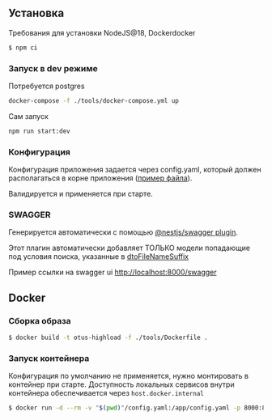 ## Установка

Требования для установки NodeJS@18, Dockerdocker

```sh
$ npm ci
```

### Запуск в dev режиме

Потребуется postgres

```bash
docker-compose -f ./tools/docker-compose.yml up
```

Сам запуск

```bash
npm run start:dev
```

### Конфигурация

Конфигурация приложения задается через config.yaml, который должен располагаться в корне приложения ([пример файла](config.yaml)).

Валидируется и применяется при старте.

### SWAGGER

Генерируется автоматически с помощью [@nestjs/swagger plugin](https://docs.nestjs.com/openapi/introduction).

Этот плагин автоматически добавляет ТОЛЬКО модели попадающие под условия поиска, указанные в [dtoFileNameSuffix](nest-cli.json)

Пример ссылки на swagger ui [http://localhost:8000/swagger](http://localhost:8000/swagger)

## Docker

### Сборка образа

```bash
$ docker build -t otus-highload -f ./tools/Dockerfile .
```

### Запуск контейнера

Конфигурация по умолчанию не применяется, нужно монтировать в контейнер при старте.
Доступность локальных сервисов внутри контейнера обеспечивается через `host.docker.internal`

```bash
$ docker run -d --rm -v "$(pwd)"/config.yaml:/app/config.yaml -p 8000:8000 otus-highload
```
